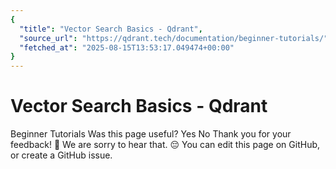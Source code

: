 ```yaml
---
{
  "title": "Vector Search Basics - Qdrant",
  "source_url": "https://qdrant.tech/documentation/beginner-tutorials/",
  "fetched_at": "2025-08-15T13:53:17.049474+00:00"
}
---
```


# Vector Search Basics - Qdrant

Beginner Tutorials
Was this page useful?
Yes
No
Thank you for your feedback! 🙏
We are sorry to hear that. 😔 You can
edit
this page on GitHub, or
create
a GitHub issue.
